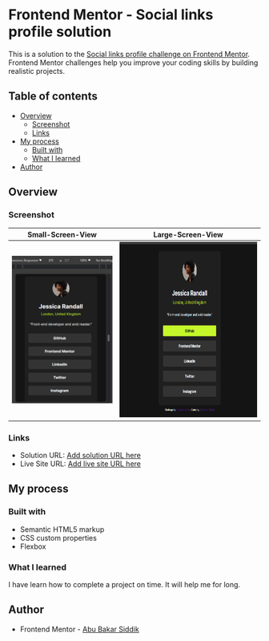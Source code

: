 # Frontend Mentor - Social links profile solution

This is a solution to the [Social links profile challenge on Frontend Mentor](https://www.frontendmentor.io/challenges/social-links-profile-UG32l9m6dQ). Frontend Mentor challenges help you improve your coding skills by building realistic projects.

## Table of contents

- [Overview](#overview)
  - [Screenshot](#screenshot)
  - [Links](#links)
- [My process](#my-process)
  - [Built with](#built-with)
  - [What I learned](#what-i-learned)
- [Author](#author)

## Overview

### Screenshot

|                  Small-Screen-View                   |                          Large-Screen-View                          |
| :--------------------------------------------------: | :-----------------------------------------------------------------: |
| <img src="./screenshots/Mobile1.png" width="250px"/> | <img src="./screenshots/Desktop.png" width="350px" height="350px"/> |

### Links

- Solution URL: [Add solution URL here]([https://your-solution-url.com](https://github.com/ABU-BAKAR-S/Frontend-Mentor-Social-Links-Profile))
- Live Site URL: [Add live site URL here]([https://your-live-site-url.com](https://abu-bakar-s.github.io/Frontend-Mentor-Social-Links-Profile/))

## My process

### Built with

- Semantic HTML5 markup
- CSS custom properties
- Flexbox

### What I learned

I have learn how to complete a project on time. It will help me for long.

## Author

- Frontend Mentor - [Abu Bakar Siddik](https://www.frontendmentor.io/profile/ABU-BAKAR-S)
